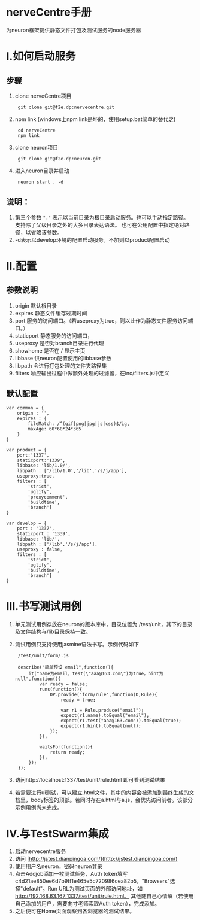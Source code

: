 nerveCentre手册
======
为neuron框架提供静态文件打包及测试服务的node服务器


I.如何启动服务
=====

步骤
---
1. clone nerveCentre项目
	
		git clone git@f2e.dp:nervecentre.git

2. npm link (windows上npm link是坏的，使用setup.bat简单的替代之)

		cd nerveCentre
		npm link

3. clone neuron项目
	
		git clone git@f2e.dp:neuron.git
	
4. 进入neuron目录并启动
	
		neuron start . -d
	
说明：
----

1. 第三个参数 `"."` 表示以当前目录为根目录启动服务。也可以手动指定路径。
	支持除了父级目录之外的大多目录表达语法。
	也可在公用配置中指定绝对路径，以省略该参数。
2. -d表示以develop环境的配置启动服务。不加则以product配置启动


II.配置
======


参数说明
-----
1. origin 默认根目录
2. expires 静态文件缓存过期时间 
3. port 服务的访问端口。（若useproxy为true，则以此作为静态文件服务访问端口。）
4. staticport 静态服务的访问端口，
5. useproxy 是否对branch目录进行代理
6. showhome 是否在 / 显示主页
7. libbase 供neuron配置使用的libbase参数
8. libpath 会进行打包处理的文件夹路径集
9. filters 响应输出过程中做额外处理的过滤器，在inc/filters.js中定义

默认配置
-----
	
	var common = {
		origin : '',
		expires : {
	   		fileMatch: /^(gif|png|jpg|js|css)$/ig,
		    maxAge: 60*60*24*365
		}
	}
	
	var product = {
		port:'1337',
		staticport:'1339',
		libbase: 'lib/1.0/',
		libpath : ['/lib/1.0','/lib','/s/j/app'],
		useproxy:true,
		filters : [
			'strict',
			'uglify',
			'proxycomment',
			'buildtime',
			'branch']
	}
	
	var develop = {
		port : '1337',
		staticport : '1339',
		libbase: 'lib/',
		libpath : ['/lib','/s/j/app'],
		useproxy : false,
		filters : [
			'strict',
			'uglify',
			'buildtime',
			'branch']
	}


III.书写测试用例
============

1. 单元测试用例存放在neuron的版本库中，目录位置为 /test/unit，其下的目录及文件结构与/lib目录保持一致。

2. 测试用例只支持使用jasmine语法书写。示例代码如下

		/test/unit/form/.js
		
		describe("简单预设 email",function(){
			it("name为email，test(\"aaa@163.com\")为true，hint为null",function(){
				var ready = false;	
				runs(function(){
					DP.provide('form/rule',function(D,Rule){
						ready = true;
						
						var r1 = Rule.produce("email");
					  	expect(r1.name).toEqual("email");
					  	expect(r1.test("aaa@163.com")).toEqual(true);
					  	expect(r1.hint).toEqual(null);
				  	});
				});
				
				waitsFor(function(){
					return ready;	
				});
			});
		});

3. 访问http://localhost:1337/test/unit/rule.html 即可看到测试结果
4. 若需要进行ui测试，可以建立.html文件，其中的内容会被添加到最终生成的文档里，body标签的顶部。若同时存在a.html与a.js，会优先访问前者。该部分示例用例尚未完成。

IV.与TestSwarm集成
====

1. 启动nervecentre服务
2. 访问 [http://jstest.dianpingoa.com/](http://jstest.dianpingoa.com/) 
3. 使用用户名neuron，密码neuron登录
4. 点击Addjob添加一枚测试任务，Auth token填写c4d21ae850ee6d7b9ff1e465e5c720986cea82b5，"Browsers"选择"default"。Run URL为测试页面的外部访问地址，如 http://192.168.63.167:1337/test/unit/rule.html。 其他随自己心情填（若使用自己添加的用户，需要向寸老师索取Auth token），完成添加。
5. 之后便可在Home页面观察到各浏览器的测试结果。